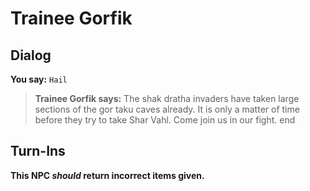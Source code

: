 # Trainee Gorfik
## Dialog

**You say:** `Hail`



>**Trainee Gorfik says:** The shak dratha invaders have taken large sections of the gor taku caves already. It is only a matter of time before they try to take Shar Vahl. Come join us in our fight.
end

## Turn-Ins



**This NPC *should* return incorrect items given.**





